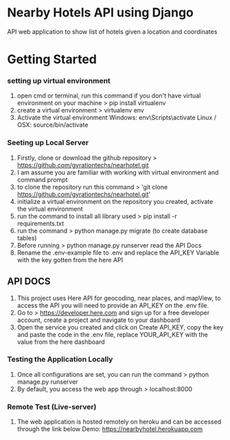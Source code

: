 # Nearby Hotels API using Django 
 API web application to show list of hotels given a location and coordinates 

# Getting Started
### setting up virtual environment
1. open cmd or terminal, run this command if you don't have virtual environment on your machine > pip install virtualenv
2. create a virtual environment > virtualenv env
3. Activate the virtual environment
Windows: env\Scripts\activate
Linux / OSX: source/bin/activate

### Seeting up Local Server
1. Firstly, clone or download the github repository > https://github.com/gyrationtechs/nearhotel.git
2. I am assume you are familiar with working with virtual environment and command prompt
3. to clone the repository run this command > 'git clone https://github.com/gyrationtechs/nearhotel.git'
4. initialize a virtual environment on the repository you created, activate the virtual environment
5. run the command to install all library used >  pip install -r requirements.txt
6. run the command > python manage.py migrate (to create database tables)
7. Before running > python manage.py runserver read the API Docs
8. Rename the .env-example file to .env and replace the API_KEY Variable with the key gotten from the here API

## API DOCS
1. This project uses Here API for geocoding, near places, and mapView, to access the API you will need to provide an API_KEY on the .env file.
2. Go to > https://developer.here.com and sign up for a free developer account, create a project and navigate to your dashboard
3. Open the service you created and click on Create API_KEY, copy the key and paste the code in the .env file, replace YOUR_API_KEY with the value from the here dashboard

### Testing the Application Locally
1. Once all configurations are set, you can run the command > python manage.py runserver
2. By default, you access the web app through > localhost:8000

### Remote Test (Live-server)
1. The web application is hosted remotely on heroku and can be accessed through the link below
Demo: https://nearbyhotel.herokuapp.com
